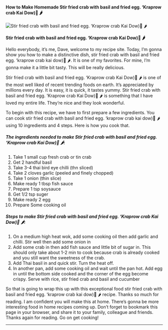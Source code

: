             

#### How to Make Homemade Stir fried crab with basil and fried egg. ‘Kraprow crab Kai Dow)🦀 🌶

![Stir fried crab with basil and fried egg. ‘Kraprow crab Kai Dow)🦀 🌶](https://img-global.cpcdn.com/recipes/2e25083591422abc/751x532cq70/stir-fried-crab-with-basil-and-fried-egg-kraprow-crab-kai-dow%f0%9f%a6%80-%f0%9f%8c%b6-recipe-main-photo.jpg)

**Stir fried crab with basil and fried egg. ‘Kraprow crab Kai Dow)🦀 🌶**

Hello everybody, it’s me, Dave, welcome to my recipe site. Today, I’m gonna show you how to make a distinctive dish, stir fried crab with basil and fried egg. ‘kraprow crab kai dow)🦀 🌶. It is one of my favorites. For mine, I’m gonna make it a little bit tasty. This will be really delicious.

Stir fried crab with basil and fried egg. ‘Kraprow crab Kai Dow)🦀 🌶 is one of the most well liked of recent trending foods on earth. It’s appreciated by millions every day. It is easy, it is quick, it tastes yummy. Stir fried crab with basil and fried egg. ‘Kraprow crab Kai Dow)🦀 🌶 is something that I have loved my entire life. They’re nice and they look wonderful.

To begin with this recipe, we have to first prepare a few ingredients. You can cook stir fried crab with basil and fried egg. ‘kraprow crab kai dow)🦀 🌶 using 10 ingredients and 4 steps. Here is how you cook that.

##### The ingredients needed to make Stir fried crab with basil and fried egg. ‘Kraprow crab Kai Dow)🦀 🌶:

1.  Take 1 small cup fresh crab or tin crab
2.  Get 2 handful basil
3.  Take 3-4 thai bird eye chilli (thn sliced)
4.  Take 2 cloves garlic (peeled and finely chopped)
5.  Take 1 onion (thin slice)
6.  Make ready 1 tbsp fish sauce
7.  Prepare 1 tsp soysauce
8.  Get 1/2 tsp suger
9.  Make ready 2 egg
10.  Prepare Some cooking oil

##### Steps to make Stir fried crab with basil and fried egg. ‘Kraprow crab Kai Dow)🦀 🌶:

1.  On a medium high heat wok, add some cooking oil then add garlic and chilli. Stir well then add some onion in
2.  Add some crab in then add fish sauce and little bit of sugar in. This should only take about 1-2 min to cook because crab is already cooked and you still want the sweetness of the crab.
3.  Add Thai basil in and quick stir. Turn the heat off.
4.  In another pan, add some cooking oil and wait until the pan hot. Add egg in until the bottom side cooked and the corner of the egg become crispy. Serve with rice, stir fried crab and basil and cucumber

So that is going to wrap this up with this exceptional food stir fried crab with basil and fried egg. ‘kraprow crab kai dow)🦀 🌶 recipe. Thanks so much for reading. I am confident you will make this at home. There’s gonna be more interesting food in home recipes coming up. Don’t forget to bookmark this page in your browser, and share it to your family, colleague and friends. Thanks again for reading. Go on get cooking!

* * *